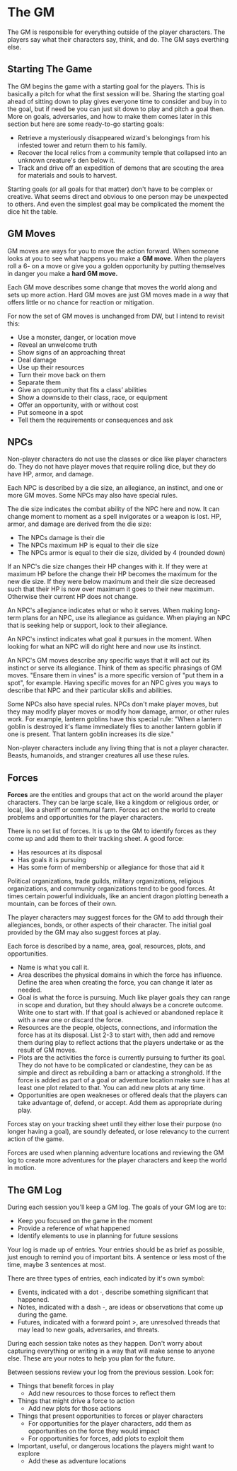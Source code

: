 # The GM

The GM is responsible for everything outside of the player characters. The
players say what their characters say, think, and do. The GM says everthing
else.

## Starting The Game

The GM begins the game with a starting goal for the players. This is basically
a pitch for what the first session will be. Sharing the starting goal ahead of
sitting down to play gives everyone time to consider and buy in to the goal,
but if need be you can just sit down to play and pitch a goal then. More on
goals, adversaries, and how to make them comes later in this section but here
are some ready-to-go starting goals:

* Retrieve a mysteriously disappeared wizard's belongings from his infested
  tower and return them to his family.
* Recover the local relics from a community temple that collapsed into an
  unknown creature's den below it.
* Track and drive off an expedition of demons that are scouting the area for
  materials and souls to harvest.

Starting goals (or all goals for that matter) don't have to be complex or
creative. What seems direct and obvious to one person may be unexpected to
others. And even the simplest goal may be complicated the moment the dice hit
the table.

## GM Moves

GM moves are ways for you to move the action forward. When someone looks at you
to see what happens you make a **GM move**. When the players roll a 6- on a
move or give you a golden opportunity by putting themselves in danger you make
a **hard GM move.**

Each GM move describes some change that moves the world along and sets up more
action. Hard GM moves are just GM moves made in a way that offers little or no
chance for reaction or mitigation.

For now the set of GM moves is unchanged from DW, but I intend to revisit this:

* Use a monster, danger, or location move
* Reveal an unwelcome truth
* Show signs of an approaching threat
* Deal damage
* Use up their resources
* Turn their move back on them
* Separate them
* Give an opportunity that fits a class’ abilities
* Show a downside to their class, race, or equipment
* Offer an opportunity, with or without cost
* Put someone in a spot
* Tell them the requirements or consequences and ask

## NPCs

Non-player characters do not use the classes or dice like player characters do.
They do not have player moves that require rolling dice, but they do have HP,
armor, and damage.

Each NPC is described by a die size, an allegiance, an instinct, and one or
more GM moves. Some NPCs may also have special rules.

The die size indicates the combat ability of the NPC here and now. It can
change moment to moment as a spell invigorates or a weapon is lost. HP, armor,
and damage are derived from the die size:

* The NPCs damage is their die
* The NPCs maximum HP is equal to their die size
* The NPCs armor is equal to their die size, divided by 4 (rounded down)

If an NPC's die size changes their HP changes with it. If they were at maximum
HP before the change their HP becomes the maximum for the new die size. If they
were below maximum and their die size decreased such that their HP is now over
maximum it goes to their new maximum. Otherwise their current HP does not
change.

An NPC's allegiance indicates what or who it serves. When making long-term
plans for an NPC, use its allegiance as guidance. When playing an NPC that is
seeking help or support, look to their allegiance.

An NPC's instinct indicates what goal it pursues in the moment. When looking
for what an NPC will do right here and now use its instinct.

An NPC's GM moves describe any specific ways that it will act out its instinct
or serve its allegiance. Think of them as specific phrasings of GM moves.
"Ensare them in vines" is a more specific version of "put them in a spot", for
example. Having specific moves for an NPC gives you ways to describe that NPC
and their particular skills and abilities.

Some NPCs also have special rules. NPCs don't make player moves, but they may
modify player moves or modify how damage, armor, or other rules work. For
example, lantern goblins have this special rule: "When a lantern goblin is
destroyed it's flame immediately flies to another lantern goblin if one is
present. That lantern goblin increases its die size."

Non-player characters include any living thing that is not a player character.
Beasts, humanoids, and stranger creatures all use these rules.

## Forces

**Forces** are the entities and groups that act on the world around the player
characters. They can be large scale, like a kingdom or religious order, or
local, like a sheriff or communal farm. Forces act on the world to create
problems and opportunities for the player characters.

There is no set list of forces. It is up to the GM to identify forces as they
come up and add them to their tracking sheet. A good force:

* Has resources at its disposal
* Has goals it is pursuing
* Has some form of membership or allegiance for those that aid it

Political organizations, trade guilds, military organizations, religious
organizations, and community organizations tend to be good forces. At times
certain powerful individuals, like an ancient dragon plotting beneath a
mountain, can be forces of their own.

The player characters may suggest forces for the GM to add through their
allegiances, bonds, or other aspects of their character. The initial goal
provided by the GM may also suggest forces at play.

Each force is described by a name, area, goal, resources, plots, and
opportunities.

* Name is what you call it.
* Area describes the physical domains in which the force has influence. Define
  the area when creating the force, you can change it later as needed.
* Goal is what the force is pursuing. Much like player goals they can range in
  scope and duration, but they should always be a concrete outcome. Write one
  to start with. If that goal is achieved or abandoned replace it with a new
  one or discard the force.
* Resources are the people, objects, connections, and information the force has
  at its disposal. List 2-3 to start with, then add and remove them during play
  to reflect actions that the players undertake or as the result of GM moves.
* Plots are the activities the force is currently pursuing to further its goal.
  They do not have to be complicated or clandestine, they can be as simple and
  direct as rebuilding a barn or attacking a stronghold. If the force is added
  as part of a goal or adventure location make sure it has at least one plot
  related to that. You can add new plots at any time.
* Opportunities are open weakneses or offered deals that the players can take
  advantage of, defend, or accept. Add them as appropriate during play.

Forces stay on your tracking sheet until they either lose their purpose (no
longer having a goal), are soundly defeated, or lose relevancy to the current
action of the game.

Forces are used when planning adventure locations and reviewing the GM log to
create more adventures for the player characters and keep the world in motion.

## The GM Log

During each session you'll keep a GM log. The goals of your GM log are to:

* Keep you focused on the game in the moment
* Provide a reference of what happened
* Identify elements to use in planning for future sessions

Your log is made up of entries. Your entries should be as brief as possible,
just enough to remind you of important bits. A sentence or less most of the
time, maybe 3 sentences at most.

There are three types of entries, each indicated by it's own symbol:

* Events, indicated with a dot ·, describe something significant that happened.
* Notes, indicated with a dash -, are ideas or observations that come up during
  the game.
* Futures, indicated with a forward point >, are unresolved threads that may
  lead to new goals, adversaries, and threats.

During each session take notes as they happen. Don't worry about capturing
everything or writing in a way that will make sense to anyone else. These are
your notes to help you plan for the future.

Between sessions review your log from the previous session. Look for:

* Things that benefit forces in play
  * Add new resources to those forces to reflect them
* Things that might drive a force to action
  * Add new plots for those actions
* Things that present opportunities to forces or player characters
  * For opportunities for the player characters, add them as opportunities on
    the force they would impact
  * For opportunities for forces, add plots to exploit them
* Important, useful, or dangerous locations the players might want to explore
  * Add these as adventure locations
